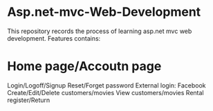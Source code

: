 # Asp.net-mvc-Web-Development

This repository records the process of learning asp.net mvc web development. 
Features contains: 
  # Home page/Accoutn page
  Login/Logoff/Signup
  Reset/Forget password
  External login: Facebook
  Create/Edit/Delete customers/movies
  View customers/movies
  Rental register/Return

